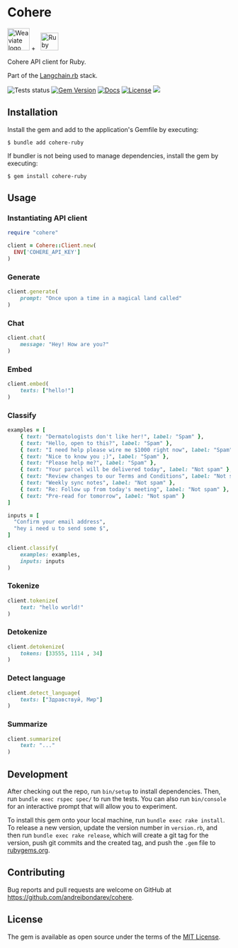 # Cohere

<p>
    <img alt='Weaviate logo' src='https://static.wikia.nocookie.net/logopedia/images/d/d4/Cohere_2023.svg/revision/latest?cb=20230419182227' height='50' />
    +&nbsp;&nbsp;
    <img alt='Ruby logo' src='https://user-images.githubusercontent.com/541665/230231593-43861278-4550-421d-a543-fd3553aac4f6.png' height='40' />
</p>

Cohere API client for Ruby.

Part of the [Langchain.rb](https://github.com/andreibondarev/langchainrb) stack.

![Tests status](https://github.com/andreibondarev/cohere-ruby/actions/workflows/ci.yml/badge.svg)
[![Gem Version](https://badge.fury.io/rb/cohere-ruby.svg)](https://badge.fury.io/rb/cohere-ruby)
[![Docs](http://img.shields.io/badge/yard-docs-blue.svg)](http://rubydoc.info/gems/cohere-ruby)
[![License](https://img.shields.io/badge/license-MIT-green.svg)](https://github.com/andreibondarev/cohere-ruby/blob/main/LICENSE.txt)
[![](https://dcbadge.vercel.app/api/server/WDARp7J2n8?compact=true&style=flat)](https://discord.gg/WDARp7J2n8)

## Installation

Install the gem and add to the application's Gemfile by executing:

    $ bundle add cohere-ruby

If bundler is not being used to manage dependencies, install the gem by executing:

    $ gem install cohere-ruby

## Usage

### Instantiating API client
```ruby
require "cohere"

client = Cohere::Client.new(
  ENV['COHERE_API_KEY']
)
```
### Generate
```ruby
client.generate(
    prompt: "Once upon a time in a magical land called"
)
```

### Chat
```ruby
client.chat(
    message: "Hey! How are you?"
)
```

### Embed
```ruby
client.embed(
    texts: ["hello!"]
)
```

### Classify
```ruby
examples = [
    { text: "Dermatologists don't like her!", label: "Spam" },
    { text: "Hello, open to this?", label: "Spam" },
    { text: "I need help please wire me $1000 right now", label: "Spam" },
    { text: "Nice to know you ;)", label: "Spam" },
    { text: "Please help me?", label: "Spam" },
    { text: "Your parcel will be delivered today", label: "Not spam" },
    { text: "Review changes to our Terms and Conditions", label: "Not spam" },
    { text: "Weekly sync notes", label: "Not spam" },
    { text: "Re: Follow up from today's meeting", label: "Not spam" },
    { text: "Pre-read for tomorrow", label: "Not spam" }
]

inputs = [
  "Confirm your email address",
  "hey i need u to send some $",
]

client.classify(
    examples: examples,
    inputs: inputs
)
```

### Tokenize
```ruby
client.tokenize(
    text: "hello world!"
)
```

### Detokenize
```ruby
client.detokenize(
    tokens: [33555, 1114 , 34]
)
```

### Detect language
```ruby
client.detect_language(
    texts: ["Здравствуй, Мир"]
)
```

### Summarize
```ruby
client.summarize(
    text: "..."
)
```

## Development

After checking out the repo, run `bin/setup` to install dependencies. Then, run `bundle exec rspec spec/` to run the tests. You can also run `bin/console` for an interactive prompt that will allow you to experiment.

To install this gem onto your local machine, run `bundle exec rake install`. To release a new version, update the version number in `version.rb`, and then run `bundle exec rake release`, which will create a git tag for the version, push git commits and the created tag, and push the `.gem` file to [rubygems.org](https://rubygems.org).

## Contributing

Bug reports and pull requests are welcome on GitHub at https://github.com/andreibondarev/cohere.

## License

The gem is available as open source under the terms of the [MIT License](https://opensource.org/licenses/MIT).
